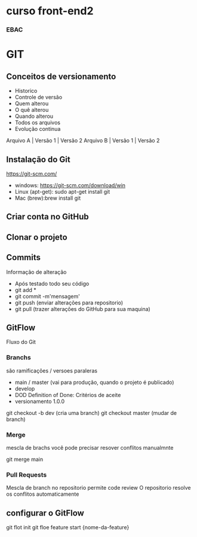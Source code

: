 # curso front-end2
### EBAC

# GIT
## Conceitos de versionamento
  - Historico
  - Controle de versão
  - Quem alterou
  - O quê alterou
  - Quando alterou
  - Todos os arquivos
  - Evolução continua

 Arquivo A | Versão 1 | Versão 2
 Arquivo B | Versão 1 | Versão 2

 ## Instalação do Git
https://git-scm.com/
 - windows: https://git-scm.com/download/win
 - Linux (apt-get): sudo apt-get install git
 - Mac (brew):brew install git
 
 ## Criar conta no GitHub

 ## Clonar o projeto

 ## Commits
 Informação de alteração
 - Após testado todo seu código
 - git add *
 - git commit -m'mensagem'
 - git push (enviar alterações para repositorio)
 - git pull (trazer alterações do GitHub para sua maquina)

 ## GitFlow
 Fluxo do Git

 ### Branchs
 são ramificações / versoes paraleras
 - main / master (vai para produção, quando o projeto é publicado)
 - develop
- DOD Definition of Done: Critérios de aceite
 - versionamento 1.0.0

 git checkout -b dev (cria uma branch)
 git checkout master (mudar de branch)

 ### Merge
 mescla de brachs
 você pode precisar resover conflitos manualmnte

 git merge main

 ### Pull Requests
 Mescla de branch no repositorio
 permite code review
 O repositorio resolve os conflitos automaticamente

 ## configurar o GitFlow
 git flot init 
 git floe feature start {nome-da-feature}
 